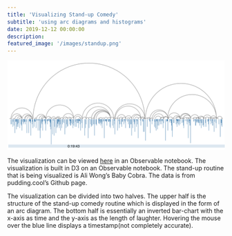 ```yaml
---
title: 'Visualizing Stand-up Comedy'
subtitle: 'using arc diagrams and histograms'
date: 2019-12-12 00:00:00
description:
featured_image: '/images/standup.png'
---
```


![](/images/standup.png)

The visualization can be viewed <a href="https://observablehq.com/d/3e2632be5fd3e96a">here</a> in an Observable notebook. The visualization is built in D3 on an Observable notebook. The stand-up routine that is being visualized is Ali Wong’s Baby Cobra. The data is from pudding.cool’s Github page.

The visualization can be divided into two halves. The upper half is the structure of the stand-up comedy routine which is displayed in the form of an arc diagram. The bottom half is essentially an inverted bar-chart with the x-axis as time and the y-axis as the length of laughter. Hovering the mouse over the blue line displays a timestamp(not completely accurate).
